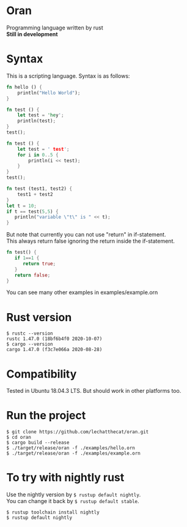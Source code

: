 # Oran
Programming language written by rust  
**Still in development**

# Syntax
This is a scripting language. Syntax is as follows:
```rust
fn hello () {
    println("Hello World");
}
```

```rust
fn test () {
    let test = 'hey';
    println(test);
}
test();
````

```rust
fn test () {
    let test = ' test';
    for i in 0..5 {
        println(i << test);
    }
}
test();
```

```rust
fn test (test1, test2) {
    test1 + test2
}
let t = 10;
if t == test(5,5) {
   println("variable \"t\" is " << t);
}
```

But note that currently you can not use "return" in if-statement.   
This always return false ignoring the return inside the if-statement.
```rust
fn test() {
   if 1==1 {
      return true;
   }
   return false;
}
```

You can see many other examples in examples/example.orn

# Rust version
```
$ rustc --version
rustc 1.47.0 (18bf6b4f0 2020-10-07)
$ cargo --version
cargo 1.47.0 (f3c7e066a 2020-08-28)
```

# Compatibility
Tested in Ubuntu 18.04.3 LTS.
But should work in other platforms too.

# Run the project
```
$ git clone https://github.com/lechatthecat/oran.git
$ cd oran
$ cargo build --release
$ ./target/release/oran -f ./examples/hello.orn
$ ./target/release/oran -f ./examples/example.orn
```

# To try with nightly rust
Use the nightly version by `$ rustup default nightly`.  
You can change it back by `$ rustup default stable`.
```
$ rustup toolchain install nightly
$ rustup default nightly
```

